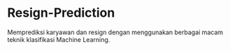 # Resign-Prediction
Memprediksi karyawan dan resign dengan menggunakan berbagai macam teknik klasifikasi Machine Learning.

